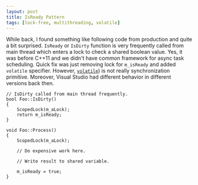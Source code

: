 ```yaml
---
layout: post
title: IsReady Pattern
tags: [lock-free, multithreading, volatile]
---
```


While back, I found something like following code from production and quite a bit surprised. `IsReady` or `IsDirty` function is very frequently called from main thread which enters a lock to check a shared boolean value. Yes, it was before C++11 and we didn't have common framework for async task scheduling. Quick fix was just removing lock for `m_isReady` and added `volatile` specifier. However, [`volatile`](https://en.wikipedia.org/wiki/Volatile_%28computer_programming%29)) is not really synchronization primitive. Moreover, Visual Studio had different behavior in different versions back then.

```
// IsDirty called from main thread frequently.
bool Foo::IsDirty()
{
    ScopedLock(m_aLock);
    return m_isReady;
}

void Foo::Process()
{
    ScopedLock(m_aLock);
   
    // Do expensive work here. 
    
    // Write result to shared variable.
    
    m_isReady = true;
}
```